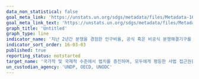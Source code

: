 ```yaml
---
data_non_statistical: false
goal_meta_link: 'https://unstats.un.org/sdgs/metadata/files/Metadata-16-03-03.pdf'
goal_meta_link_text: 'https://unstats.un.org/sdgs/metadata/files/Metadata-16-03-03.pdf'
graph_title: 'Untitled'
graph_type: line
indicator_name: '지난 2년간 분쟁을 경험한 인구비율, 공식 혹은 비공식 분쟁해결기구를 이용한 인구 비율(기구 유형별)'
indicator_sort_order: 16-03-03
published: true
reporting_status: notstarted
target_name: '국가적 및 국제적 수준에서 법치를 증진하며, 모두에게 평등한 사법 접근권을 보장'
un_custodian_agency: 'UNDP, OECD, UNODC'
---
```

